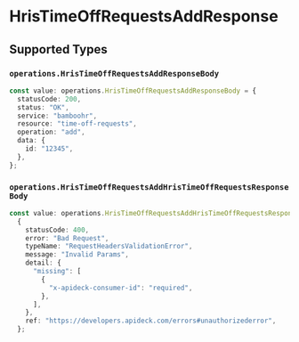 # HrisTimeOffRequestsAddResponse


## Supported Types

### `operations.HrisTimeOffRequestsAddResponseBody`

```typescript
const value: operations.HrisTimeOffRequestsAddResponseBody = {
  statusCode: 200,
  status: "OK",
  service: "bamboohr",
  resource: "time-off-requests",
  operation: "add",
  data: {
    id: "12345",
  },
};
```

### `operations.HrisTimeOffRequestsAddHrisTimeOffRequestsResponseBody`

```typescript
const value: operations.HrisTimeOffRequestsAddHrisTimeOffRequestsResponseBody =
  {
    statusCode: 400,
    error: "Bad Request",
    typeName: "RequestHeadersValidationError",
    message: "Invalid Params",
    detail: {
      "missing": [
        {
          "x-apideck-consumer-id": "required",
        },
      ],
    },
    ref: "https://developers.apideck.com/errors#unauthorizederror",
  };
```

